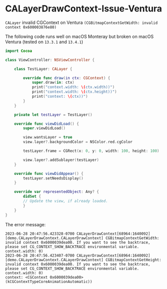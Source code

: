 # CALayerDrawContext-Issue-Ventura
`CALayer` invalid CGContext on Ventura `(CGBitmapContextGetWidth: invalid context 0x600003876e80)`

The following code runs well on macOS Monteray but broken on macOS Ventura (tested on `13.3.1` and `13.4.1`)

```swift
import Cocoa

class ViewController: NSViewController {

    class TestLayer: CALayer {

        override func draw(in ctx: CGContext) {
            super.draw(in: ctx)
            print("context.width: \(ctx.width))")
            print("context.width: \(ctx.height))")
            print("context: \(ctx))")
        }
    }

    private let testLayer = TestLayer()

    override func viewDidLoad() {
        super.viewDidLoad()

        view.wantsLayer = true
        view.layer?.backgroundColor = NSColor.red.cgColor

        testLayer.frame = CGRect(x: 0, y: 0, width: 100, height: 100)

        view.layer?.addSublayer(testLayer)
    }

    override func viewDidAppear() {
        testLayer.setNeedsDisplay()
    }

    override var representedObject: Any? {
        didSet {
        // Update the view, if already loaded.
        }
    }
}
```

The error message:
```
2023-06-28 20:47:56.423328-0700 CALayerDrawContext[68964:1640092] [demo.CALayerDrawContext.CALayerDrawContext] CGBitmapContextGetWidth: invalid context 0x6000039dea00. If you want to see the backtrace, please set CG_CONTEXT_SHOW_BACKTRACE environmental variable.
context.width: 0)
2023-06-28 20:47:56.423407-0700 CALayerDrawContext[68964:1640092] [demo.CALayerDrawContext.CALayerDrawContext] CGBitmapContextGetHeight: invalid context 0x6000039dea00. If you want to see the backtrace, please set CG_CONTEXT_SHOW_BACKTRACE environmental variable.
context.width: 0)
context: <CGContext 0x6000039dea00> (kCGContextTypeCoreAnimationAutomatic))
```
